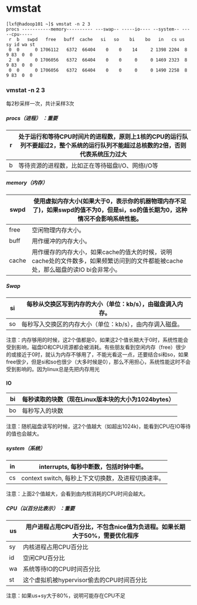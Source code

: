 # vmstat

```
[lxf@hadoop101 ~]$ vmstat -n 2 3
procs -----------memory---------- ---swap-- -----io---- --system-- -----cpu-----
 r  b   swpd   free   buff  cache   si   so    bi    bo   in   cs us sy id wa st
 0  0      0 1706112   6372  66404    0    0    14     2 1398 2204  8  9 83  0  0
 2  0      0 1706056   6372  66404    0    0     0     0 1469 2323  8  9 83  0  0
 0  0      0 1706056   6372  66404    0    0     0     0 1490 2258  8  9 83  0  0
```

### vmstat -n 2 3

每2秒采样一次，共计采样3次

##### procs（进程） ：重要

| r    | 处于运行和等待CPU时间片的进程数，原则上1核的CPU的运行队列不要超过2，整个系统的运行队列不能超过总核数的2倍，否则代表系统压力过大 |
| ---- | ------------------------------------------------------------ |
| b    | 等待资源的进程数，比如正在等待磁盘I/O、网络I/O等             |

#####  memory（内存） 

| swpd  | 使用虚拟内存大小(如果大于0，表示你的机器物理内存不足了)，如果swpd的值不为0，但是si，so的值长期为0，这种情况不会影响系统性能。 |
| ----- | ------------------------------------------------------------ |
| free  | 空闲物理内存大小。                                           |
| buff  | 用作缓冲的内存大小。                                         |
| cache | 用作缓存的内存大小，如果cache的值大的时候，说明cache处的文件数多，如果频繁访问到的文件都能被cache处，那么磁盘的读IO bi会非常小。 |

##### Swap 

| si   | 每秒从交换区写到内存的大小（单位：kb/s），由磁盘调入内存。 |
| ---- | ---------------------------------------------------------- |
| so   | 每秒写入交换区的内存大小（单位：kb/s），由内存调入磁盘。   |

注意：内存够用的时候，这2个值都是0，如果这2个值长期大于0时，系统性能会受到影响，磁盘IO和CPU资源都会被消耗。有些朋友看到空闲内存（free）很少的或接近于0时，就认为内存不够用了，不能光看这一点，还要结合si和so，如果free很少，但是si和so也很少（大多时候是0），那么不用担心，系统性能这时不会受到影响的。因为linux总是先把内存用光  

#### IO 

| bi   | 每秒读取的块数（现在Linux版本块的大小为1024bytes） |
| ---- | -------------------------------------------------- |
| bo   | 每秒写入的块数                                     |

注意：随机磁盘读写的时候，这2个值越大（如超出1024k)，能看到CPU在IO等待的值也会越大。 

##### system（系统） 

| in   | interrupts, 每秒中断数，包括时钟中断。             |
| ---- | -------------------------------------------------- |
| cs   | context switch, 每秒上下文切换数，及进程切换速率。 |

注意：上面2个值越大，会看到由内核消耗的CPU时间会越大。 

##### CPU（以百分比表示） ：重要

| us   | 用户进程占用CPU百分比，不包含nice值为负进程。如果长期大于50%，需要优化程序 |
| ---- | ------------------------------------------------------------ |
| sy   | 内核进程占用CPU百分比                                        |
| id   | 空闲CPU百分比                                                |
| wa   | 系统等待IO的CPU时间百分比                                    |
| st   | 这个虚拟机被hypervisor偷去的CPU时间百分比                    |

注意：如果us+sy大于80%，说明可能存在CPU不足